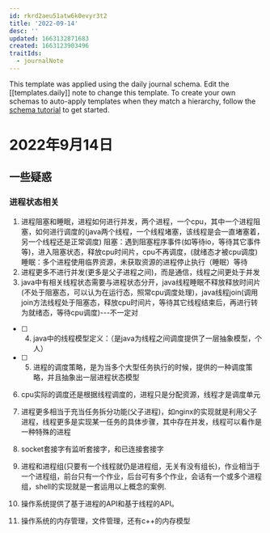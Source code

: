 ```yaml
---
id: rkrd2aeu51atw6k0evyr3t2
title: '2022-09-14'
desc: ''
updated: 1663132871683
created: 1663123903496
traitIds:
  - journalNote
---
```

This template was applied using the daily journal schema. Edit the [[templates.daily]] note to change this template.
To create your own schemas to auto-apply templates when they match a hierarchy, follow the [schema tutorial](https://blog.dendron.so/notes/P1DL2uXHpKUCa7hLiFbFA/) to get started.

<!--
Based on the journaling method created by Intelligent Change:
- [Intelligent Change: Our Story](https://www.intelligentchange.com/pages/our-story)
- [The Five Minute Journal](https://www.intelligentchange.com/products/the-five-minute-journal)
-->

# 2022年9月14日

## 一些疑惑

### 进程状态相关

1. 进程阻塞和睡眠，进程如何进行并发，两个进程，一个cpu，其中一个进程阻塞，如何进行调度的(java两个线程，一个线程堵塞，该线程是会一直堵塞着，另一个线程还是正常调度)
阻塞：遇到阻塞程序事件(如等待io，等待其它事件等)，进入阻塞状态，释放cpu时间片，cpu不再调度，(就绪态才被cpu调度)
睡眠：多个进程使用临界资源，未获取资源的进程停止执行（睡眠）等待
2. 进程更多不进行并发(更多是父子进程之间)，而是通信，线程之间更处于并发
3. java中有相关线程状态需要与进程状态分开，java线程睡眠不释放释放时间片(不处于阻塞态，可以认为在运行态，照常cpu调度处理)，java线程join(调用join方法线程处于阻塞态，释放cpu时间片，等待其它线程结束后，再进行转为就绪态，等待cpu调度)---不一定对

- [ ] 4. java中的线程模型定义：（是java为线程之间调度提供了一层抽象模型，个人）

- [ ] 5. 进程的调度策略，是为当多个大型任务执行的时候，提供的一种调度策略，并且抽象出一层进程状态模型

6. cpu实际的调度还是根据线程调度的，进程只是分配资源，线程才是调度单元

7. 进程更多相当于充当任务拆分功能(父子进程)，如nginx的实现就是利用父子进程，线程更多是实现某一任务的具体步骤，其中存在并发，线程可以看作是一种特殊的进程

8. socket套接字有监听套接字，和已连接套接字

9. 进程和进程组(只要有一个线程就仍是进程组，无关有没有组长)，作业相当于一个进程组，前台只有一个作业，后台可有多个作业，会话有一个或多个进程组，shell的实现就是一套运用以上概念的案例.

10. 操作系统提供了基于进程的API和基于线程的API。

11. 操作系统的内存管理，文件管理，还有c++的内存模型
